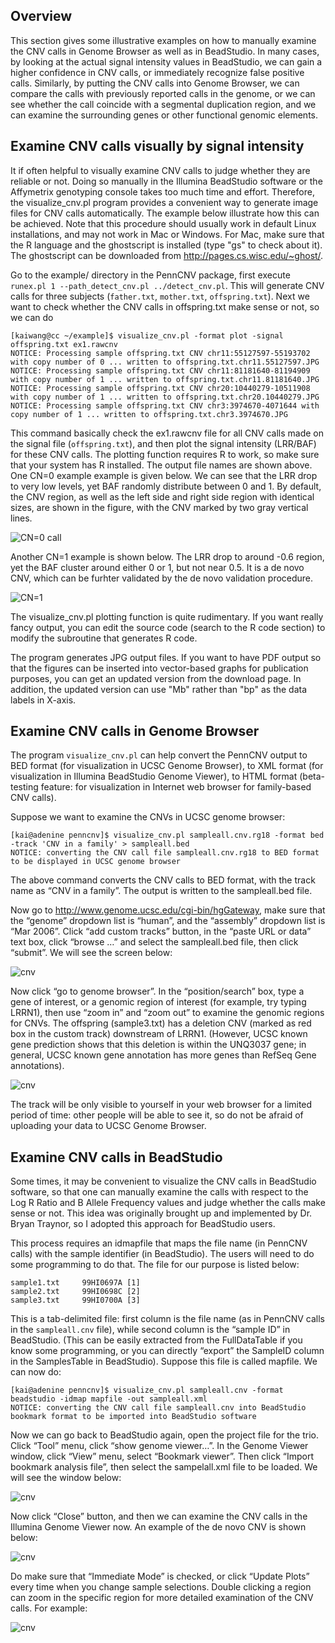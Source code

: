 ## Overview

This section gives some illustrative examples on how to manually examine the CNV calls in Genome Browser as well as in BeadStudio. In many cases, by looking at the actual signal intensity values in BeadStudio, we can gain a higher confidence in CNV calls, or immediately recognize false positive calls. Similarly, by putting the CNV calls into Genome Browser, we can compare the calls with previously reported calls in the genome, or we can see whether the call coincide with a segmental duplication region, and we can examine the surrounding genes or other functional genomic elements. 
 
## Examine CNV calls visually by signal intensity

It if often helpful to visually examine CNV calls to judge whether they are reliable or not. Doing so manually in the Illumina BeadStudio software or the Affymetrix genotyping console takes too much time and effort. Therefore, the visualize_cnv.pl program provides a convenient way to generate image files for CNV calls automatically. The example below illustrate how this can be achieved. Note that this procedure should usually work in default Linux installations, and may not work in Mac or Windows. For Mac, make sure that the R language and the ghostscript is installed (type "gs" to check about it). The ghostscript can be downloaded from http://pages.cs.wisc.edu/~ghost/.

Go to the example/ directory in the PennCNV package, first execute `runex.pl 1 --path_detect_cnv.pl ../detect_cnv.pl`. This will generate CNV calls for three subjects (`father.txt`, `mother.txt`, `offspring.txt`). Next we want to check whether the CNV calls in offspring.txt make sense or not, so we can do

```
[kaiwang@cc ~/example]$ visualize_cnv.pl -format plot -signal offspring.txt ex1.rawcnv
NOTICE: Processing sample offspring.txt CNV chr11:55127597-55193702 with copy number of 0 ... written to offspring.txt.chr11.55127597.JPG
NOTICE: Processing sample offspring.txt CNV chr11:81181640-81194909 with copy number of 1 ... written to offspring.txt.chr11.81181640.JPG
NOTICE: Processing sample offspring.txt CNV chr20:10440279-10511908 with copy number of 1 ... written to offspring.txt.chr20.10440279.JPG
NOTICE: Processing sample offspring.txt CNV chr3:3974670-4071644 with copy number of 1 ... written to offspring.txt.chr3.3974670.JPG
```

This command basically check the ex1.rawcnv file for all CNV calls made on the signal file (`offspring.txt`), and then plot the signal intensity (LRR/BAF) for these CNV calls. The plotting function requires R to work, so make sure that your system has R installed. The output file names are shown above. One CN=0 example example is given below. We can see that the LRR drop to very low levels, yet BAF randomly distribute between 0 and 1. By default, the CNV region, as well as the left side and right side region with identical sizes, are shown in the figure, with the CNV marked by two gray vertical lines.

![CN=0 call](img/offspring.txt.chr11.55127597.JPG)

Another CN=1 example is shown below. The LRR drop to around -0.6 region, yet the BAF cluster around either 0 or 1, but not near 0.5. It is a de novo CNV, which can be furhter validated by the de novo validation procedure.

![CN=1](img/offspring.txt.chr3.3974670.JPG)

The visualize_cnv.pl plotting function is quite rudimentary. If you want really fancy output, you can edit the source code (search to the R code section) to modify the subroutine that generates R code.

The program generates JPG output files. If you want to have PDF output so that the figures can be inserted into vector-based graphs for publication purposes, you can get an updated version from the download page. In addition, the updated version can use "Mb" rather than "bp" as the data labels in X-axis.

## Examine CNV calls in Genome Browser

The program `visualize_cnv.pl` can help convert the PennCNV output to BED format (for visualization in UCSC Genome Browser), to XML format (for visualization in Illumina BeadStudio Genome Viewer), to HTML format (beta-testing feature: for visualization in Internet web browser for family-based CNV calls).

Suppose we want to examine the CNVs in UCSC genome browser:

```
[kai@adenine penncnv]$ visualize_cnv.pl sampleall.cnv.rg18 -format bed -track 'CNV in a family' > sampleall.bed
NOTICE: converting the CNV call file sampleall.cnv.rg18 to BED format to be displayed in UCSC genome browser
```

The above command converts the CNV calls to BED format, with the track name as “CNV in a family”. The output is written to the sampleall.bed file.

Now go to http://www.genome.ucsc.edu/cgi-bin/hgGateway, make sure that the “genome” dropdown list is “human”, and the “assembly” dropdown list is “Mar 2006”. Click “add custom tracks” button, in the “paste URL or data” text box, click “browse …” and select the sampleall.bed file, then click “submit”. We will see the screen below:

![cnv](img/penncnv_visualization_clip_image002.jpg)

Now click “go to genome browser”. In the “position/search” box, type a gene of interest, or a genomic region of interest (for example, try typing LRRN1), then use “zoom in” and “zoom out” to examine the genomic regions for CNVs. The offspring (sample3.txt) has a deletion CNV (marked as red box in the custom track) downstream of LRRN1. (However, UCSC known gene prediction shows that this deletion is within the UNQ3037 gene; in general, UCSC known gene annotation has more genes than RefSeq Gene annotations).

![cnv](img/penncnv_visualization_clip_image004.jpg)

The track will be only visible to yourself in your web browser for a limited period of time: other people will be able to see it, so do not be afraid of uploading your data to UCSC Genome Browser.

## Examine CNV calls in BeadStudio

Some times, it may be convenient to visualize the CNV calls in BeadStudio software, so that one can manually examine the calls with respect to the Log R Ratio and B Allele Frequency values and judge whether the calls make sense or not. This idea was originally brought up and implemented by Dr. Bryan Traynor, so I adopted this approach for BeadStudio users.

This process requires an idmapfile that maps the file name (in PennCNV calls) with the sample identifier (in BeadStudio). The users will need to do some programming to do that. The file for our purpose is listed below:

```
sample1.txt     99HI0697A [1]
sample2.txt     99HI0698C [2]
sample3.txt     99HI0700A [3]
```

This is a tab-delimited file: first column is the file name (as in PennCNV calls in the `sampleall.cnv` file), while second column is the “sample ID” in BeadStudio. (This can be easily extracted from the FullDataTable if you know some programming, or you can directly “export” the SampleID column in the SamplesTable in BeadStudio). Suppose this file is called mapfile. We can now do:

```
[kai@adenine penncnv]$ visualize_cnv.pl sampleall.cnv -format beadstudio -idmap mapfile -out sampleall.xml
NOTICE: converting the CNV call file sampleall.cnv into BeadStudio bookmark format to be imported into BeadStudio software
```

Now we can go back to BeadStudio again, open the project file for the trio. Click “Tool” menu, click “show genome viewer…”. In the Genome Viewer window, click “View” menu, select “Bookmark viewer”. Then click “Import bookmark analysis file”, then select the sampelall.xml file to be loaded. We will see the window below:

![cnv](img/penncnv_visualization_clip_image006.jpg)

Now click “Close” button, and then we can examine the CNV calls in the Illumina Genome Viewer now. An example of the de novo CNV is shown below:

![cnv](img/penncnv_visualization_clip_image008.jpg)

Do make sure that “Immediate Mode” is checked, or click “Update Plots” every time when you change sample selections. Double clicking a region can zoom in the specific region for more detailed examination of the CNV calls. For example:

![cnv](img/penncnv_visualization_clip_image010.jpg)

